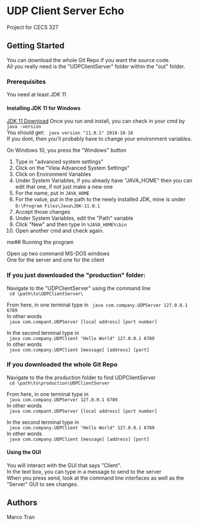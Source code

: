 # UDP Client Server Echo

Project for CECS 327

## Getting Started

You can download the whole Git Repo if you want the source code.  
All you really need is the "UDPClientServer" folder within the "out" folder.  

### Prerequisites

You need at least JDK 11  

#### Installing JDK 11 for Windows  
[JDK 11 Download](https://www.oracle.com/technetwork/java/javase/downloads/jdk11-downloads-5066655.html)
Once you run and install, you can check in your cmd by  
```java -version```  
You should get: ``` java version "11.0.1" 2018-10-16```  
If you dont, then you'll probably have to change your environment variables.  

On Windows 10, you press the "Windows" button  
1. Type in "advanced system settings"  
2. Click on the "View Advanced System Settings"  
3. Click on Environment Variables  
4. Under System Variables, if you already have "JAVA_HOME" then you can edit that one, if not just make a new one  
5. For the name, put in ```JAVA_HOME```  
6. For the value, put in the path to the newly installed JDK, mine is under ```D:\Program Files\Java\JDK-11.0.1```  
7. Accept those changes  
8. Under System Variables, edit the "Path" variable  
9. Click "New" and then type in ```%JAVA_HOME%\bin```  
10. Open another cmd and check again.   

me## Running the program

Open up two command MS-DOS windows  
One for the server and one for the client  

### If you just downloaded the "production" folder:  
Navigate to the "UDPClientServer" using the command line  
``` cd \path\to\UDPClientServer\```

From here, in one terminal type in 
``` java com.company.UDPServer 127.0.0.1 6789```  
In other words  
``` java com.compant.UDPServer [local address] [port number]```  

In the second terminal type in  
``` java com.company.UDPClient "Hello World" 127.0.0.1 6789```  
In other words  
``` java com.company.UDPClient [message] [address] [port]```  

### If you downloaded the whole Git Repo

Navigate to the the production folder to find UDPClientServer  
``` cd \path\to\production\UDPClientServer```  

From here, in one terminal type in  
``` java com.company.UDPServer 127.0.0.1 6789```  
In other words  
``` java com.compant.UDPServer [local address] [port number]```  

In the second terminal type in  
``` java com.company.UDPClient "Hello World" 127.0.0.1 6789```  
In other words  
``` java com.company.UDPClient [message] [address] [port]```  

#### Using the GUI
You will interact with the GUI that says "Client".  
In the text box, you can type in a message to send to the server  
When you press send, look at the command line interfaces as well as the "Server" GUI to see changes.  

## Authors

Marco Tran  


